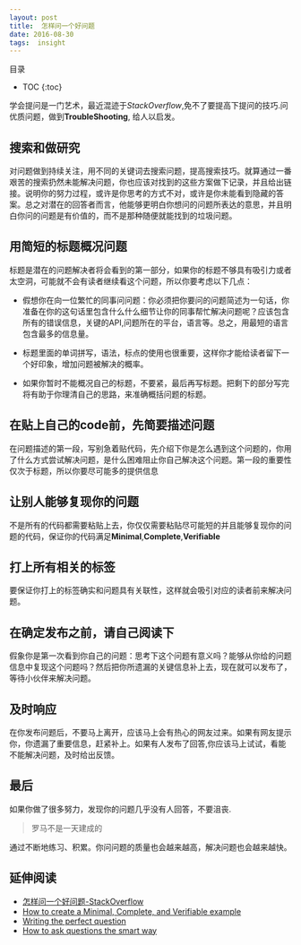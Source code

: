 ```yaml
---
layout: post
title:  怎样问一个好问题
date: 2016-08-30
tags:  insight
---
```


目录

* TOC 
{:toc}

学会提问是一门艺术，最近混迹于*StackOverflow*,免不了要提高下提问的技巧.问优质问题，做到**TroubleShooting**, 给人以启发。



## 搜索和做研究

对问题做到持续关注，用不同的关键词去搜索问题，提高搜索技巧。就算通过一番艰苦的搜索扔然未能解决问题，你也应该对找到的这些方案做下记录，并且给出链接。说明你的努力过程，或许是你思考的方式不对，或许是你未能看到隐藏的答案。总之对潜在的回答者而言，他能够更明白你想问的问题所表达的意思，并且明白你问的问题是有价值的，而不是那种随便就能找到的垃圾问题。

## 用简短的标题概况问题

标题是潜在的问题解决者将会看到的第一部分，如果你的标题不够具有吸引力或者太空洞，可能就不会有读者继续看这个问题，所以你要考虑以下几点：

* 假想你在向一位繁忙的同事问问题：你必须把你要问的问题简述为一句话，你准备在你的这句话里包含什么什么细节让你的同事帮忙解决问题呢？应该包含所有的错误信息，关键的API,问题所在的平台，语言等。总之，用最短的语言包含最多的信息量。

* 标题里面的单词拼写，语法，标点的使用也很重要，这样你才能给读者留下一个好印象，增加问题被解决的概率。

* 如果你暂时不能概况自己的标题，不要紧，最后再写标题。把剩下的部分写完将有助于你理清自己的思路，来准确概括问题的标题。

## 在贴上自己的code前，先简要描述问题

在问题描述的第一段，写别急着贴代码，先介绍下你是怎么遇到这个问题的，你用了什么方式尝试解决问题，是什么困难阻止你自己解决这个问题。第一段的重要性仅次于标题，所以你要尽可能多的提供信息

## 让别人能够复现你的问题

不是所有的代码都需要粘贴上去，你仅仅需要粘贴尽可能短的并且能够复现你的问题的代码，保证你的代码满足**Minimal**,**Complete**,**Verifiable**

##  打上所有相关的标签

要保证你打上的标签确实和问题具有关联性，这样就会吸引对应的读者前来解决问题。

##  在确定发布之前，请自己阅读下

假象你是第一次看到你自己的问题：思考下这个问题有意义吗？能够从你给的问题信息中复现这个问题吗？然后把你所遗漏的关键信息补上去，现在就可以发布了，等待小伙伴来解决问题。

##  及时响应

在你发布问题后，不要马上离开，应该马上会有热心的网友过来。如果有网友提示你，你遗漏了重要信息，赶紧补上。如果有人发布了回答,你应该马上试试，看能不能解决问题，及时给出反馈。

##  最后
如果你做了很多努力，发现你的问题几乎没有人回答，不要沮丧.

> 罗马不是一天建成的

通过不断地练习、积累。你问问题的质量也会越来越高，解决问题也会越来越快。

## 延伸阅读

* [怎样问一个好问题-StackOverflow](http://stackoverflow.com/help/how-to-ask)
* [How to create a Minimal, Complete, and Verifiable example](http://stackoverflow.com/help/mcve)
* [Writing the perfect question](https://codeblog.jonskeet.uk/2010/08/29/writing-the-perfect-question/)
* [How to ask questions the smart way](http://www.catb.org/~esr/faqs/smart-questions.html)




















